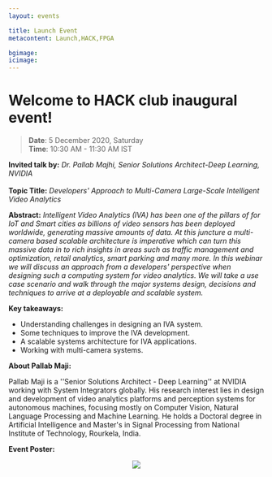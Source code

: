 ```yaml
---
layout: events

title: Launch Event
metacontent: Launch,HACK,FPGA

bgimage: 
icimage:
---
```


# **Welcome to** HACK **club inaugural event!**

 >**Date**: 5 December 2020, Saturday
  <br>**Time**: 10:30 AM - 11:30 AM IST

**Invited talk by:** *Dr. Pallab Majhi, Senior Solutions Architect-Deep Learning, NVIDIA* <br>
<br>
**Topic Title:** *Developers' Approach to Multi-Camera Large-Scale Intelligent Video
Analytics*

**Abstract:** *Intelligent Video Analytics (IVA) has been one of the pillars of for IoT and
Smart cities as billions of video sensors has been deployed worldwide, generating
massive amounts of data.  At this juncture a multi-camera based scalable architecture
is imperative which can turn this massive data in to rich insights in areas such as
traffic management and optimization, retail analytics, smart parking and many more.
In this webinar we will discuss an approach from a developers' perspective when
designing such a computing system for video analytics. We will take a use case
scenario and walk through the major systems design, decisions and techniques to
arrive at a deployable and scalable system.*

**Key takeaways:**
- Understanding challenges in designing an IVA system.
- Some techniques to improve the IVA development.
- A scalable systems architecture for IVA applications.
- Working with multi-camera systems.

**About Pallab Maji:**

Pallab Maji is a ''Senior Solutions Architect -  Deep Learning'' at NVIDIA working
with System Integrators globally. His research interest lies in design and development
of video analytics platforms and perception systems for autonomous machines,
focusing mostly on Computer Vision, Natural Language Processing and Machine
Learning. He holds a Doctoral degree in Artificial Intelligence and Master's in Signal
Processing from National Institute of Technology, Rourkela, India.

**Event Poster:**

<p style="text-align:center"><a href="{{ site.baseurl }}/index.html"> <img src="https://docs.google.com/drawings/d/e/2PACX-1vSkojZGaluMzL72afMN2KNGxmAj0TedITo_HqFINft-YqC2wCirni58vpYvqA3odnrufbyD4KcsbdEH/pub?w=600&amp;h=768"></a></p>


